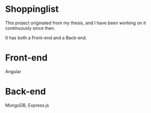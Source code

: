 # Shoppinglist

This project originated from my thesis, and I have been working on it continuously since then.

It has both a Front-end and a Back-end.

# Front-end

Angular

# Back-end

MongoDB, Express.js

